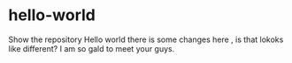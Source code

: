 # hello-world
Show the repository
Hello world there is some changes here , is that lokoks like different? I am so gald to meet your guys. 
